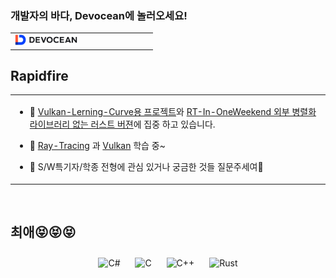 ### 개발자의 바다, Devocean에 놀러오세요!
<table><tr><td valign="top" width="50%">
  <a href="https://devocean.sk.com/" target="_blank">
  <img src="devocean.jpg" width=100 height=17/>
  </a>
</td></tr></table> 

## Rapidfire  
<table><tr><td valign="top" width="50%">

- 🔭 [Vulkan-Lerning-Curve용 프로젝트](https://github.com/DevGolbang/vulkan_tutorial)와 [RT-In-OneWeekend 외부 병렬화 라이브러리 없는 러스트 버젼](https://github.com/DevGolbang/RayTracingInOneWeekend-Rust)에 집중 하고 있습니다.
  

- 🌱 [Ray-Tracing](https://raytracing.github.io/books/RayTracingTheNextWeek.html) 과 [Vulkan](https://vulkan-tutorial.com/) 학습 중~  
  

- 🤷 S/W특기자/학종 전형에 관심 있거나 궁금한 것들 질문주세여🤔  


</td></tr></table>  

<br/>  


## 최애😝😝😝
<div align="center">  
<img style="margin: 10px" src="https://profilinator.rishav.dev/skills-assets/csharp-original.svg" alt="C#" height="50" />
<img style="margin: 10px" src="https://profilinator.rishav.dev/skills-assets/c-original.svg" alt="C" height="50" />  
<img style="margin: 10px" src="https://profilinator.rishav.dev/skills-assets/cplusplus-original.svg" alt="C++" height="50" />  
<img style="margin: 10px" src="https://profilinator.rishav.dev/skills-assets/rust-plain.svg" alt="Rust" height="50" />  
</div>  

<br/>  

  

<br/>  
